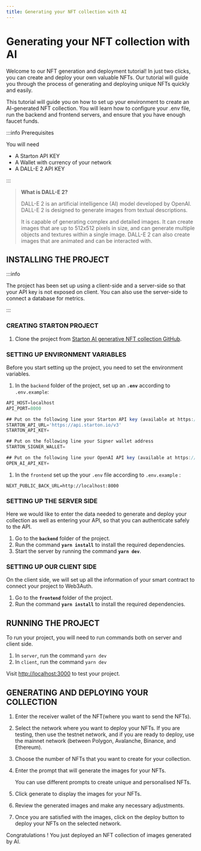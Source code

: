 ```yaml
---
title: Generating your NFT collection with AI 
---
```


# Generating your NFT collection with AI

Welcome to our NFT generation and deployment tutorial! In just two clicks, you can create and deploy your own valuable NFTs. Our tutorial will guide you through the process of generating and deploying unique NFTs quickly and easily.

This tutorial will guide you on how to set up your environment to create an AI-generated NFT collection. You will learn how to configure your .env file, run the backend and frontend servers, and ensure that you have enough faucet funds.

:::info Prerequisites

You will need

- A Starton API KEY
- A Wallet with currency of your network
- A DALL-E 2 API KEY

:::

>**What is DALL-E 2?**
>
>DALL-E 2 is an artificial intelligence (AI) model developed by OpenAI. DALL-E 2 is designed to generate images from textual descriptions.
>
>It is capable of generating complex and detailed images. It can create images that are up to 512x512 pixels in size, and can generate multiple objects and textures within a single image. DALL-E 2 can also create images that are animated and can be interacted with.

## INSTALLING THE PROJECT[](https://docs.starton.com/docs/Tutorials/starton-web3auth#installing-the-project)

:::info 

The project has been set up using a client-side and a server-side so that your API key is not exposed on client. You can also use the server-side to connect a database for metrics.

:::

### **CREATING STARTON PROJECT**[](https://docs.starton.com/docs/Tutorials/starton-web3auth#creating-starton-project)

1. Clone the project from [Starton AI generative NFT collection GitHub](https://github.com/starton-io/starton-web3auth-tuto).

### SETTING UP ENVIRONMENT VARIABLES

Before you start setting up the project, you need to set the environment variables. 

1. In the `backend` folder of the project, set up an **`.env`** according to `.env.example`:

```jsx
API_HOST=localhost
API_PORT=8000

## Put on the following line your Starton API key (available at https://app.starton.io)
STARTON_API_URL='https://api.starton.io/v3'
STARTON_API_KEY=

## Put on the following line your Signer wallet address
STARTON_SIGNER_WALLET=

## Put on the following line your OpenAI API key (available at https://platform.openai.com/account/api-keys)
OPEN_AI_API_KEY=
```
1. In the `frontend` set up the your `.env` file according to `.env.example` :
```
NEXT_PUBLIC_BACK_URL=http://localhost:8000
````

### SETTING UP THE SERVER SIDE[](https://docs.starton.com/docs/Tutorials/starton-web3auth#setting-up-the-server-side)

Here we would like to enter the data needed to generate and deploy your collection as well as entering your API, so that you can authenticate safely to the API.

1. Go to the **`backend`** folder of the project.
2. Run the command **`yarn install`** to install the required dependencies.
3. Start the server by running the command **`yarn dev`**.

### SETTING UP OUR CLIENT SIDE[](https://docs.starton.com/docs/Tutorials/starton-web3auth#setting-up-our-client-side)

On the client side, we will set up all the information of your smart contract to connect your project to Web3Auth.

1. Go to the **`frontend`** folder of the project.
2. Run the command **`yarn install`** to install the required dependencies.

## RUNNING THE PROJECT[](https://docs.starton.com/docs/Tutorials/starton-web3auth#running-the-project)

To run your project, you will need to run commands both on server and client side.

1. In `server`, run the command `yarn dev`
2. In `client`, run the command `yarn dev`

Visit [http://localhost:3000](http://localhost:3000/) to test your project.

## GENERATING AND DEPLOYING YOUR COLLECTION

1. Enter the receiver wallet of the NFT(where you want to send the NFTs).
2. Select the network where you want to deploy your NFTs. If you are testing, then use the testnet network, and if you are ready to deploy, use the mainnet network (between Polygon, Avalanche, Binance, and Ethereum).
3. Choose the number of NFTs that you want to create for your collection.
4. Enter the prompt that will generate the images for your NFTs.

   You can use different prompts to create unique and personalised NFTs.

5. Click generate to display the images for your NFTs.
6.  Review the generated images and make any necessary adjustments.
7. Once you are satisfied with the images, click on the deploy button to deploy your NFTs on the selected network.

Congratulations ! You just deployed an NFT collection of images generated by AI.